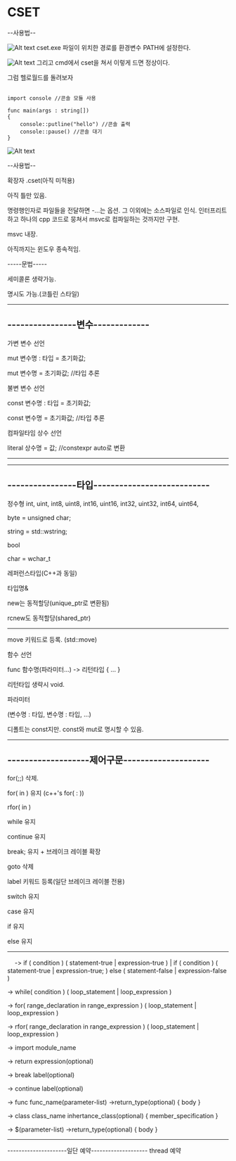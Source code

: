 # CSET

--사용법--

![Alt text](C:/Users/comeng-PC/Documents/Bandicam/path.jpg)
cset.exe 파일이 위치한 경로를 환경변수 PATH에 설정한다.

![Alt text](C:/Users/comeng-PC/Documents/Bandicam/cset.jpg)
그리고 cmd에서 cset을 쳐서 이렇게 드면 정상이다.

그럼 헬로월드를 돌려보자
<pre><code>
import console //콘솔 모듈 사용

func main(args : string[])
{
	console::putline("hello") //콘솔 출력
	console::pause() //콘솔 대기
}
</code></pre>

![Alt text](C:/Users/comeng-PC/Documents/Bandicam/hello.jpg)

--사용법--


확장자 .cset(아직 미적용)


아직 틀만 있음.


명령행인자로 파일들을 전달하면 -...는 옵션. 그 이외에는 소스파일로 인식.
인터프리트하고 하나의 cpp 코드로 뭉쳐서 msvc로 컴파일하는 것까지만 구현.


msvc 내장.


아직까지는 윈도우 종속적임.





-----문법-----


세미콜론 생략가능.

명시도 가능.(코틀린 스타일)

--------------------------------
----------------변수-------------
---------------------------------
가변 변수 선언

mut 변수명 : 타입 = 초기화값; 

mut 변수명 = 초기화값; //타입 추론


불변 변수 선언

const 변수명 : 타입 = 초기화값;

const 변수명 = 초기화값; //타입 추론



컴파일타임 상수 선언

literal 상수명 = 값; //constexpr auto로 변환

-----------------------------------------------


------------------------------------------------
----------------타입---------------------------
------------------------------------------------
정수형
int, uint,
int8, uint8,
int16, uint16,
int32, uint32,
int64, uint64,

byte = unsigned char;

string = std::wstring;

bool

char = wchar_t



레퍼런스타입(C++과 동일)

타입명&


new는 동적할당(unique_ptr로 변환됨)

rcnew도 동적할당(shared_ptr)


----------------------------------------


move 키워드로 등록. (std::move)


함수 선언

func 함수명(파라미터...) -> 리턴타입
{ ... }


리턴타입 생략시 void.


파라미터

(변수명 : 타입, 변수명 : 타입, ...)

디폴트는 const지만. const와 mut로 명시할 수 있음.



----------------------------------------------
-------------------제어구문--------------------
----------------------------------------------
for(;;) 삭제.

for( in ) 유지 (c++'s for( : ))

rfor( in )

while 유지

continue 유지

break; 유지 + 브레이크 레이블 확장

goto 삭제

label 키워드 등록(일단 브레이크 레이블 전용)


switch 유지

case 유지

if 유지

else 유지

------------------------------------------------
ㅤ
<if> -> if ( condition ) ( statement-true | expression-true )
| if ( condition ) ( statement-true | expression-true; ) else ( statement-false | expression-false )

<while> -> while( condition ) ( loop_statement | loop_expression )

<for> -> for( range_declaration in range_expression ) ( loop_statement | loop_expression )

<rfor> -> rfor( range_declaration in range_expression ) ( loop_statement | loop_expression )

<import> -> import module_name

<return> -> return expression(optional)

<break> -> break label(optional)

<continue> -> continue label(optional)

<function> -> func func_name(parameter-list) ->return_type(optional) { body }

<class> -> class class_name inhertance_class(optional) { member_specification }

<lambda> -> $(parameter-list) ->return_type(optional) { body }

------------------------------------------------
---------------------일단 예약--------------------
thread 예약
